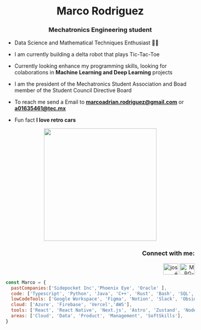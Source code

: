 
<h1 align="center"> Marco Rodriguez
<h3 align="center">Mechatronics Engineering student</h3>


-  Data Science and Mathematical Techniques Enthusiast 🤖💡
  
-  I am currently building a delta robot that plays Tic-Tac-Toe 
  
-  Currently looking enhance my programming skills, looking for colaborations in **Machine Learning and Deep Learning** projects

-  I am the president of the Mechatronics Student Association and Boad member of the Student Council Directive Board

-  To reach me send a Email to **marcoadrian.rodriguez@gmail.com** or **a01635461@tec.mx**
  
-  Fun fact **I love retro cars**

<p align="center">
  <img src="https://media2.giphy.com/media/v1.Y2lkPTc5MGI3NjExdXZhNjByOHQ0dzd1cXEzbnV6cTFvdTFqcjV5OHAxbjE3ZnZqOTQxeSZlcD12MV9pbnRlcm5hbF9naWZfYnlfaWQmY3Q9Zw/W4feZLAP2y5JlUngau/giphy.gif" width="300" />
</p>

<h3 align="right">Connect with me:</h3>
<p align="right">
<a href="https://www.linkedin.com/in/jos%C3%A9-mar%C3%ADa-soto-valenzuela-070a2626b/" target="blank"><img align="center" src="https://raw.githubusercontent.com/rahuldkjain/github-profile-readme-generator/master/src/images/icons/Social/linked-in-alt.svg" alt="josé maría soto valenzuela" height="30" width="40" /></a>
<a href="https://www.leetcode.com/gorchon" target="blank"><img align="center" src="https://raw.githubusercontent.com/rahuldkjain/github-profile-readme-generator/master/src/images/icons/Social/leet-code.svg" alt="MRG-18" height="30" width="40" /></a>
</p>

```javascript
const Marco = {
  pastCompanies:['Sidepocket Inc','Phoenix Eye', 'Oracle' ],
  code: ['Typescript', 'Python', 'Java', 'C++', 'Rust', 'Bash', 'SQL', 'R'],
  lowCodeTools: ['Google Workspace', 'Figma', 'Notion', 'Slack', 'Obsidian'],
  cloud: ['Azure', 'Firebase', 'Vercel','AWS'],
  tools: ['React', 'React Native', 'Next.js', 'Astro', 'Zustand', 'NodeJS', 'NestJS', 'Keras', 'Scikit-learn', 'Pandas', 'NumPy', 'OpenCV', 'Streamlit', 'AWS', 'Firebase', 'Supabase', 'MySQL', 'Git', 'GitHub', 'Linux Shell', 'Linux Environment', 'T3 Stack'],
  areas: ['Cloud', 'Data', 'Product', 'Management', 'SoftSkills'],
}

```
